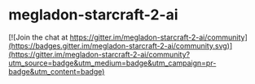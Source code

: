 # megladon-starcraft-2-ai

[![Join the chat at https://gitter.im/megladon-starcraft-2-ai/community](https://badges.gitter.im/megladon-starcraft-2-ai/community.svg)](https://gitter.im/megladon-starcraft-2-ai/community?utm_source=badge&utm_medium=badge&utm_campaign=pr-badge&utm_content=badge)